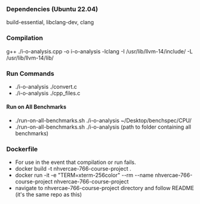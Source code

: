 ### Dependencies (Ubuntu 22.04)
build-essential, libclang-dev, clang

### Compilation
g++ ./i-o-analysis.cpp -o i-o-analysis -lclang -I /usr/lib/llvm-14/include/ -L /usr/lib/llvm-14/lib/

### Run Commands
- ./i-o-analysis ./convert.c
- ./i-o-analysis ./cpp_files.c

#### Run on All Benchmarks
- ./run-on-all-benchmarks.sh ./i-o-analysis ~/Desktop/benchspec/CPU/
- ./run-on-all-benchmarks.sh ./i-o-analysis (path to folder containing all benchmarks)

### Dockerfile
- For use in the event that compilation or run fails. 
- docker build -t nhvercae-766-course-project .
- docker run -it -e "TERM=xterm-256color" --rm --name nhvercae-766-course-project nhvercae-766-course-project
- navigate to nhvercae-766-course-project directory and follow README (it's the same repo as this)
